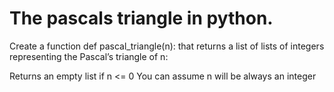 # The pascals triangle in python.

Create a function def pascal_triangle(n): that returns a list of lists of integers representing the Pascal’s triangle of n:

Returns an empty list if n <= 0
You can assume n will be always an integer